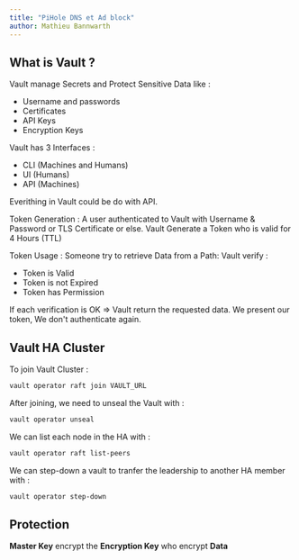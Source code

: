 ```yaml
---
title: "PiHole DNS et Ad block"
author: Mathieu Bannwarth
---
```


## What is Vault ?

Vault manage Secrets and Protect Sensitive Data like :
- Username and passwords
- Certificates
- API Keys
- Encryption Keys

Vault has 3 Interfaces :
- CLI (Machines and Humans)
- UI (Humans)
- API (Machines)

Everithing in Vault could be do with API.

Token Generation : 
A user authenticated to Vault with Username & Password or TLS Certificate or else.
Vault Generate a Token who is valid for 4 Hours (TTL)

Token Usage :
Someone try to retrieve Data from a Path:
Vault verify :
- Token is Valid
- Token is not Expired
- Token has Permission

If each verification is OK => Vault return the requested data.
We present our token, We don't authenticate again.

## Vault HA Cluster

To join Vault Cluster :
```bash
vault operator raft join VAULT_URL
```

After joining, we need to unseal the Vault with :
```bash
vault operator unseal
```

We can list each node in the HA with :
```bash
vault operator raft list-peers
```

We can step-down a vault to tranfer the leadership to another HA member with : 
```bash
vault operator step-down
```

## Protection

**Master Key** encrypt the **Encryption Key** who encrypt **Data**